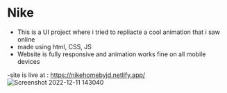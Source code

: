 # Nike
- This is a UI project where i tried to repliacte a cool animation that i saw online
- made using html, CSS, JS
- Website is fully responsive and animation works fine on all mobile devices

-site is live at : https://nikehomebyjd.netlify.app/
![Screenshot 2022-12-11 143040](https://user-images.githubusercontent.com/67850763/208098278-057c6ea2-df24-433b-a110-878864752c0b.png)
